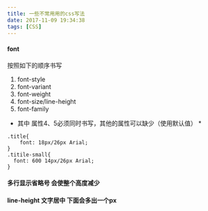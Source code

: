 ```yaml
---
title: 一些不常用用的css写法
date: 2017-11-09 19:34:38
tags: [CSS]
---
```


#### font
按照如下的顺序书写
1. font-style
2. font-variant
3. font-weight
4. font-size/line-height
5. font-family


* 其中 属性4、5必须同时书写，其他的属性可以缺少（使用默认值） *
```
.title{
    font: 18px/26px Arial;
}
.titile-small{
  font: 600 14px/26px Arial;
}
```


#### 多行显示省略号 会使整个高度减少

#### line-height 文字居中 下面会多出一个px


